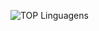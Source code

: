 

![TOP Linguagens](https://github-readme-stats.vercel.app/api/top-langs/?username=VictorBratfisch&layout=compact&theme=dracula)


